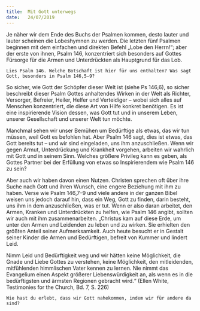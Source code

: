```yaml
---
title:  Mit Gott unterwegs
date:   24/07/2019
---
```


Je näher wir dem Ende des Buchs der Psalmen kommen, desto lauter und lauter scheinen die Lobeshymnen zu werden. Die letzten fünf Psalmen beginnen mit dem einfachen und direkten Befehl „Lobe den Herrn!“; aber der erste von ihnen, Psalm 146, konzentriert sich besonders auf Gottes Fürsorge für die Armen und Unterdrückten als Hauptgrund für das Lob.

`Lies Psalm 146. Welche Botschaft ist hier für uns enthalten? Was sagt Gott, besonders in Psalm 146,5–9?`

So sicher, wie Gott der Schöpfer dieser Welt ist (siehe Ps 146,6), so sicher beschreibt dieser Psalm Gottes anhaltendes Wirken in der Welt als Richter, Versorger, Befreier, Heiler, Helfer und Verteidiger – wobei sich alles auf Menschen konzentriert, die diese Art von Hilfe konkret benötigen. Es ist eine inspirierende Vision dessen, was Gott tut und in unserem Leben, unserer Gesellschaft und unserer Welt tun möchte.

Manchmal sehen wir unser Bemühen um Bedürftige als etwas, das wir tun müssen, weil Gott es befohlen hat. Aber Psalm 146 sagt, dies ist etwas, das Gott bereits tut – und wir sind eingeladen, uns ihm anzuschließen. Wenn wir gegen Armut, Unterdrückung und Krankheit vorgehen, arbeiten wir wahrlich mit Gott und in seinem Sinn. Welches größere Privileg kann es geben, als Gottes Partner bei der Erfüllung von etwas so Inspirierendem wie Psalm 146 zu sein?

Aber auch wir haben davon einen Nutzen. Christen sprechen oft über ihre Suche nach Gott und ihren Wunsch, eine engere Beziehung mit ihm zu haben. Verse wie Psalm 146,7–9 und viele andere in der ganzen Bibel weisen uns jedoch darauf hin, dass ein Weg, Gott zu finden, darin besteht, uns ihm in dem anzuschließen, was er tut. Wenn er also daran arbeitet, den Armen, Kranken und Unterdrückten zu helfen, wie Psalm 146 angibt, sollten wir auch mit ihm zusammenarbeiten. „Christus kam auf diese Erde, um unter den Armen und Leidenden zu leben und zu wirken. Sie erhielten den größten Anteil seiner Aufmerksamkeit. Auch heute besucht er in Gestalt seiner Kinder die Armen und Bedürftigen, befreit von Kummer und lindert Leid.

Nimm Leid und Bedürftigkeit weg und wir hätten keine Möglichkeit, die Gnade und Liebe Gottes zu verstehen, keine Möglichkeit, den mitleidenden, mitfühlenden himmlischen Vater kennen zu lernen. Nie nimmt das Evangelium einen Aspekt größerer Liebenswürdigkeit an, als wenn es in die bedürftigsten und ärmsten Regionen gebracht wird.“ (Ellen White, Testimonies for the Church, Bd. 7, S. 226)

`Wie hast du erlebt, dass wir Gott nahekommen, indem wir für andere da sind?`
